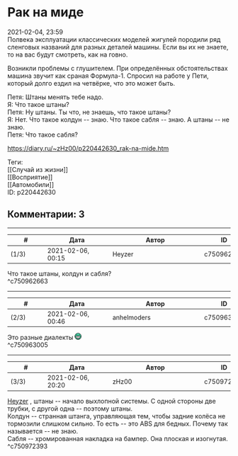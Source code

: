 Рак на миде
===========

  
2021-02-04, 23:59  
 Полвека эксплуатации классических моделей жигулей породили ряд сленговых названий для разных деталей машины. Если вы их не знаете, то на вас будут смотреть, как на говно.   
   
 Возникли проблемы с глушителем. При определённых обстоятельствах машина звучит как сраная Формула-1. Спросил на работе у Пети, который долго ездил на четвёрке, что это может быть.   
   
 Петя: Штаны менять тебе надо.   
 Я: Что такое штаны?   
 Петя: Ну штаны. Ты что, не знаешь, что такое штаны?   
 Я: Нет. Что такое колдун -- знаю. Что такое сабля -- знаю. А штаны -- не знаю.   
 Петя: Что такое сабля?   
  
<https://diary.ru/~zHz00/p220442630_rak-na-mide.htm>  
  
Теги:  
[[Случай из жизни]]  
[[Восприятие]]  
[[Автомобили]]  
ID: p220442630  


Комментарии: 3
--------------

  


---



|         #         |              Дата              |                     Автор                     |           ID           |
| --- | --- | --- | --- |
| (1/3) | 2021-02-06, 00:15 | Heyzer | c750962663 |

  
 Что такое штаны, колдун и сабля?   
 ^c750962663

---



|         #         |              Дата              |                     Автор                     |           ID           |
| --- | --- | --- | --- |
| (2/3) | 2021-02-06, 00:46 | anhelmoders | c750963005 |

  
 Это разные диалекты ![:D](pics/1131.gif)   
 ^c750963005

---



|         #         |              Дата              |                     Автор                     |           ID           |
| --- | --- | --- | --- |
| (3/3) | 2021-02-06, 20:20 | zHz00 | c750972393 |

  
  [Heyzer](http://heyzero.diary.ru "Orca")  , штаны -- начало выхлопной системы. С одной стороны две трубки, с другой одна -- поэтому штаны.   
 Колдун -- странная штанга, управляющая тем, чтобы задние колёса не тормозили слишком сильно. То есть -- это ABS для бедных. Почему так называется -- не знаю.   
 Сабля -- хромированная накладка на бампер. Она плоская и изогнутая.   
 ^c750972393